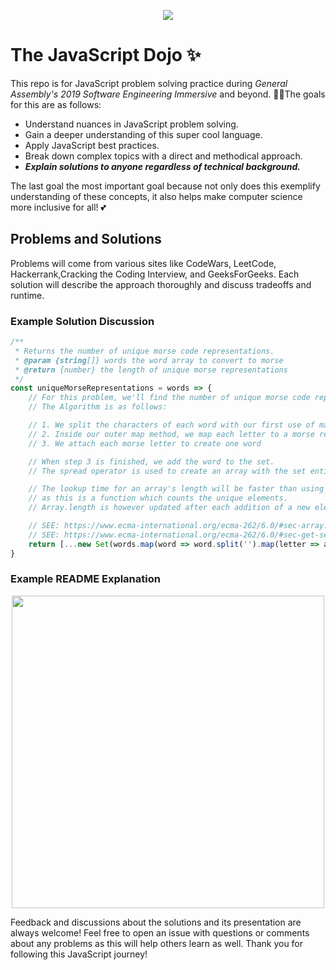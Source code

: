 <p align="center">
<img src="https://pluralsight.imgix.net/paths/path-icons/javascript-36f5949a45.png">
<h1>The JavaScript Dojo ✨</h1>
</p>

This repo is for JavaScript problem solving practice during *General Assembly's 2019 Software Engineering Immersive* and beyond. 💪🔥The goals for this are as follows: 

* Understand nuances in JavaScript problem solving. 
* Gain a deeper understanding of this super cool language.
* Apply JavaScript best practices.
* Break down complex topics with a direct and methodical approach.
* ***Explain solutions to anyone regardless of technical background.*** 

The last goal the most important goal because not only does this exemplify understanding of these concepts, it also helps make computer science more inclusive for all! 💕 

## Problems and Solutions
Problems will come from various sites like CodeWars, LeetCode, Hackerrank,Cracking the Coding Interview, and GeeksForGeeks. Each solution will describe the approach thoroughly and discuss tradeoffs and runtime. 

### Example Solution Discussion 
```js
/**
 * Returns the number of unique morse code representations.
 * @param {string[]} words the word array to convert to morse
 * @return {number} the length of unique morse representations
 */
const uniqueMorseRepresentations = words => {  
    // For this problem, we'll find the number of unique morse code representations.
    // The Algorithm is as follows: 

    // 1. We split the characters of each word with our first use of map
    // 2. Inside our outer map method, we map each letter to a morse rep
    // 3. We attach each morse letter to create one word

    // When step 3 is finished, we add the word to the set. 
    // The spread operator is used to create an array with the set entires and return the length. 

    // The lookup time for an array's length will be faster than using the Set.prototype.size
    // as this is a function which counts the unique elements.
    // Array.length is however updated after each addition of a new element.

    // SEE: https://www.ecma-international.org/ecma-262/6.0/#sec-array.prototype.push Step 11.
    // SEE: https://www.ecma-international.org/ecma-262/6.0/#sec-get-set.prototype.size
    return [...new Set(words.map(word => word.split('').map(letter => alphabet[letter]).join('')))].length
}
``` 

### Example README Explanation
<p align="center">
<img src="https://thumbs.gfycat.com/DismalLinearAstarte-size_restricted.gif" height="500">
</p>

Feedback and discussions about the solutions and its presentation are always welcome! Feel free to open an issue with questions or comments about any problems as this will help others learn as well. Thank you for following this JavaScript journey! 